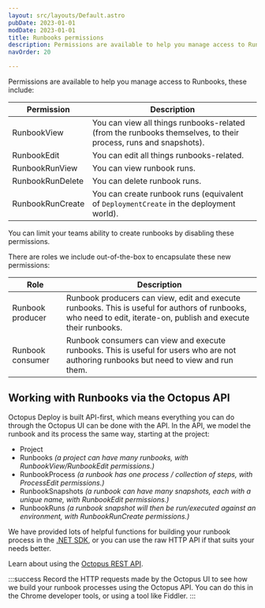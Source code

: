 ```yaml
---
layout: src/layouts/Default.astro
pubDate: 2023-01-01
modDate: 2023-01-01
title: Runbooks permissions
description: Permissions are available to help you manage access to Runbooks.
navOrder: 20

---
```


Permissions are available to help you manage access to Runbooks, these include:

| Permission  | Description |
| ------------- | ------------- |
| RunbookView  | You can view all things runbooks-related (from the runbooks themselves, to their process, runs and snapshots). |
| RunbookEdit  | You can edit all things runbooks-related. |
| RunbookRunView  | You can view runbook runs. |
| RunbookRunDelete  | You can delete runbook runs. |
| RunbookRunCreate  | You can create runbook runs (equivalent of `DeploymentCreate` in the deployment world). |

You can limit your teams ability to create runbooks by disabling these permissions.

There are roles we include out-of-the-box to encapsulate these new permissions:

| Role | Description |
| ------------- | ------------- |
| Runbook producer | Runbook producers can view, edit and execute runbooks. This is useful for authors of runbooks, who need to edit, iterate-on, publish and execute their runbooks. |
| Runbook consumer | Runbook consumers can view and execute runbooks. This is useful for users who are not authoring runbooks but need to view and run them. |

## Working with Runbooks via the Octopus API

Octopus Deploy is built API-first, which means everything you can do through the Octopus UI can be done with the API. In the API, we model the runbook and its process the same way, starting at the project:

- Project
- Runbooks _(a project can have many runbooks, with RunbookView/RunbookEdit permissions.)_
- RunbookProcess _(a runbook has one process / collection of steps, with ProcessEdit permissions.)_
- RunbookSnapshots _(a runbook can have many snapshots, each with a unique name, with RunbookEdit permissions.)_
- RunbookRuns _(a runbook snapshot will then be run/executed against an environment, with RunbookRunCreate permissions.)_

We have provided lots of helpful functions for building your runbook process in the [.NET SDK](/docs/octopus-rest-api/octopus.client/), or you can use the raw HTTP API if that suits your needs better.

Learn about using the [Octopus REST API](/docs/octopus-rest-api/).

:::success
Record the HTTP requests made by the Octopus UI to see how we build your runbook processes using the Octopus API. You can do this in the Chrome developer tools, or using a tool like Fiddler.
:::
